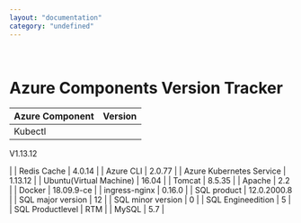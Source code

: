 ```yaml
---
layout: "documentation"
category: "undefined"
---
```

﻿ 

Azure Components Version Tracker
================================

 
| Azure Component | Version |
| --- | --- |
| Kubectl | 
V1.13.12

 |
| Redis Cache | 4.0.14 |
| Azure CLI | 2.0.77 |
| Azure Kubernetes Service | 1.13.12 |
| Ubuntu(Virtual Machine) | 16.04 |
| Tomcat | 8.5.35 |
| Apache | 2.2 |
| Docker | 18.09.9-ce |
| ingress-nginx | 0.16.0 |
| SQL product | 12.0.2000.8 |
| SQL major version | 12 |
| SQL minor version | 0 |
| SQL Engineedition | 5 |
| SQL Productlevel | RTM |
| MySQL | 5.7 |
